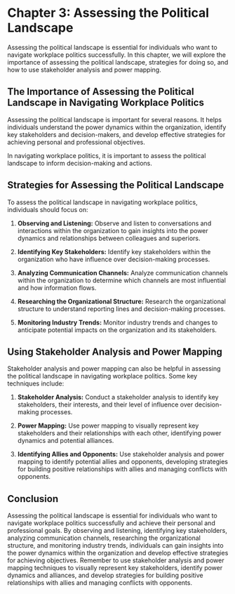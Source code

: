 Chapter 3: Assessing the Political Landscape
============================================

Assessing the political landscape is essential for individuals who want to navigate workplace politics successfully. In this chapter, we will explore the importance of assessing the political landscape, strategies for doing so, and how to use stakeholder analysis and power mapping.

The Importance of Assessing the Political Landscape in Navigating Workplace Politics
------------------------------------------------------------------------------------

Assessing the political landscape is important for several reasons. It helps individuals understand the power dynamics within the organization, identify key stakeholders and decision-makers, and develop effective strategies for achieving personal and professional objectives.

In navigating workplace politics, it is important to assess the political landscape to inform decision-making and actions.

Strategies for Assessing the Political Landscape
------------------------------------------------

To assess the political landscape in navigating workplace politics, individuals should focus on:

1. **Observing and Listening:** Observe and listen to conversations and interactions within the organization to gain insights into the power dynamics and relationships between colleagues and superiors.

2. **Identifying Key Stakeholders:** Identify key stakeholders within the organization who have influence over decision-making processes.

3. **Analyzing Communication Channels:** Analyze communication channels within the organization to determine which channels are most influential and how information flows.

4. **Researching the Organizational Structure:** Research the organizational structure to understand reporting lines and decision-making processes.

5. **Monitoring Industry Trends:** Monitor industry trends and changes to anticipate potential impacts on the organization and its stakeholders.

Using Stakeholder Analysis and Power Mapping
--------------------------------------------

Stakeholder analysis and power mapping can also be helpful in assessing the political landscape in navigating workplace politics. Some key techniques include:

1. **Stakeholder Analysis:** Conduct a stakeholder analysis to identify key stakeholders, their interests, and their level of influence over decision-making processes.

2. **Power Mapping:** Use power mapping to visually represent key stakeholders and their relationships with each other, identifying power dynamics and potential alliances.

3. **Identifying Allies and Opponents:** Use stakeholder analysis and power mapping to identify potential allies and opponents, developing strategies for building positive relationships with allies and managing conflicts with opponents.

Conclusion
----------

Assessing the political landscape is essential for individuals who want to navigate workplace politics successfully and achieve their personal and professional goals. By observing and listening, identifying key stakeholders, analyzing communication channels, researching the organizational structure, and monitoring industry trends, individuals can gain insights into the power dynamics within the organization and develop effective strategies for achieving objectives. Remember to use stakeholder analysis and power mapping techniques to visually represent key stakeholders, identify power dynamics and alliances, and develop strategies for building positive relationships with allies and managing conflicts with opponents.
